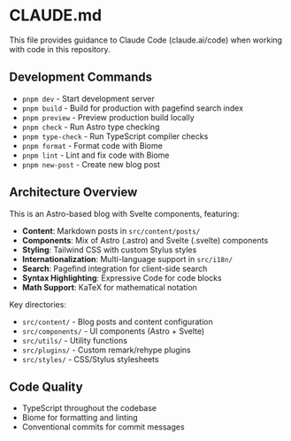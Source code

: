 # CLAUDE.md

This file provides guidance to Claude Code (claude.ai/code) when working with code in this repository.

## Development Commands

- `pnpm dev` - Start development server
- `pnpm build` - Build for production with pagefind search index
- `pnpm preview` - Preview production build locally
- `pnpm check` - Run Astro type checking
- `pnpm type-check` - Run TypeScript compiler checks
- `pnpm format` - Format code with Biome
- `pnpm lint` - Lint and fix code with Biome
- `pnpm new-post` - Create new blog post

## Architecture Overview

This is an Astro-based blog with Svelte components, featuring:
- **Content**: Markdown posts in `src/content/posts/`
- **Components**: Mix of Astro (.astro) and Svelte (.svelte) components
- **Styling**: Tailwind CSS with custom Stylus styles
- **Internationalization**: Multi-language support in `src/i18n/`
- **Search**: Pagefind integration for client-side search
- **Syntax Highlighting**: Expressive Code for code blocks
- **Math Support**: KaTeX for mathematical notation

Key directories:
- `src/content/` - Blog posts and content configuration
- `src/components/` - UI components (Astro + Svelte)
- `src/utils/` - Utility functions
- `src/plugins/` - Custom remark/rehype plugins
- `src/styles/` - CSS/Stylus stylesheets

## Code Quality
- TypeScript throughout the codebase
- Biome for formatting and linting
- Conventional commits for commit messages